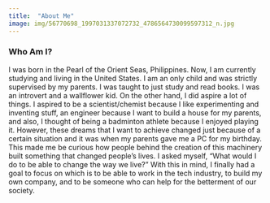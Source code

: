 ```yaml
---
title:  "About Me"
image: img/56770698_1997031337072732_4786564730099597312_n.jpg
---
```


### Who Am I?
I was born in the Pearl of the Orient Seas, Philippines. Now, I am currently studying and living in the United States. I am an only child and was strictly supervised by my parents. I was taught to just study and read books. I was an introvert and a wallflower kid. On the other hand, I did aspire a lot of things. I aspired to be a scientist/chemist because I like experimenting and inventing stuff, an engineer because I want to build a house for my parents, and also, I thought of being a badminton athlete because I enjoyed playing it. However, these dreams that I want to achieve changed just because of a certain situation and it was when my parents gave me a PC for my birthday. This made me be curious how people behind the creation of this machinery built something that changed people’s lives. I asked myself, “What would I do to be able to change the way we live?” With this in mind, I finally had a goal to focus on which is to be able to work in the tech industry, to build my own company, and to be someone who can help for the betterment of our society.
